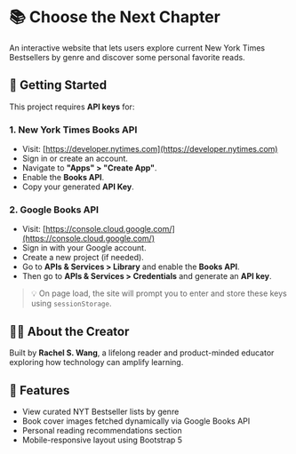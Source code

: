 # 📚 Choose the Next Chapter

An interactive website that lets users explore current New York Times Bestsellers by genre and discover some personal favorite reads.

## 🔑 Getting Started

This project requires **API keys** for:

### 1. New York Times Books API
- Visit: [https://developer.nytimes.com](https://developer.nytimes.com)
- Sign in or create an account.
- Navigate to **"Apps" > "Create App"**.
- Enable the **Books API**.
- Copy your generated **API Key**.

### 2. Google Books API
- Visit: [https://console.cloud.google.com/](https://console.cloud.google.com/)
- Sign in with your Google account.
- Create a new project (if needed).
- Go to **APIs & Services > Library** and enable the **Books API**.
- Then go to **APIs & Services > Credentials** and generate an **API key**.

> 💡 On page load, the site will prompt you to enter and store these keys using `sessionStorage`.

## 👩‍💻 About the Creator

Built by **Rachel S. Wang**, a lifelong reader and product-minded educator exploring how technology can amplify learning.

## 🚀 Features
- View curated NYT Bestseller lists by genre
- Book cover images fetched dynamically via Google Books API
- Personal reading recommendations section
- Mobile-responsive layout using Bootstrap 5
